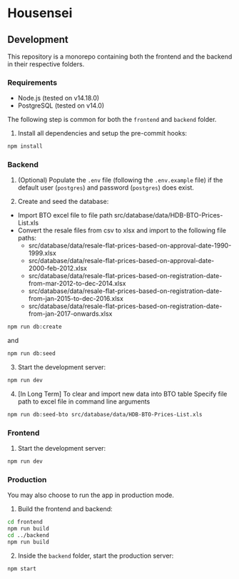 # Housensei

## Development

This repository is a monorepo containing both the frontend and the backend in their respective folders.

### Requirements

- Node.js (tested on v14.18.0)
- PostgreSQL (tested on v14.0)

The following step is common for both the `frontend` and `backend` folder.

1. Install all dependencies and setup the pre-commit hooks:

```bash
npm install
```

### Backend

1. (Optional) Populate the `.env` file (following the `.env.example` file) if the default user (`postgres`) and password (`postgres`) does exist.

2. Create and seed the database:
- Import BTO excel file to file path src/database/data/HDB-BTO-Prices-List.xls
- Convert the resale files from csv to xlsx and import to the following file paths:
    - src/database/data/resale-flat-prices-based-on-approval-date-1990-1999.xlsx
    - src/database/data/resale-flat-prices-based-on-approval-date-2000-feb-2012.xlsx
    - src/database/data/resale-flat-prices-based-on-registration-date-from-mar-2012-to-dec-2014.xlsx
    - src/database/data/resale-flat-prices-based-on-registration-date-from-jan-2015-to-dec-2016.xlsx
    - src/database/data/resale-flat-prices-based-on-registration-date-from-jan-2017-onwards.xlsx

```bash
npm run db:create
```

and

```bash
npm run db:seed
```

3. Start the development server:

```bash
npm run dev
```

4. [In Long Term] To clear and import new data into BTO table
Specify file path to excel file in command line arguments
```bash
npm run db:seed-bto src/database/data/HDB-BTO-Prices-List.xls
```

### Frontend

1. Start the development server:

```bash
npm run dev
```

### Production

You may also choose to run the app in production mode.

1. Build the frontend and backend:

```bash
cd frontend
npm run build
cd ../backend
npm run build
```

2. Inside the `backend` folder, start the production server:

```bash
npm start
```
